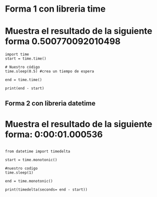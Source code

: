 # Forma 1 con libreria time 
# Muestra el resultado de la siguiente forma 0.500770092010498

````
import time
start = time.time()

# Nuestro código
time.sleep(0.5) #crea un tiempo de espera

end = time.time()

print(end - start)

````

## Forma 2 con libreria datetime 
# Muestra el resultado de la siguiente forma: 0:00:01.000536

````

from datetime import timedelta

start = time.monotonic()

#nuestro codigo
time.sleep(1)

end = time.monotonic()

print(timedelta(seconds= end - start))

````
